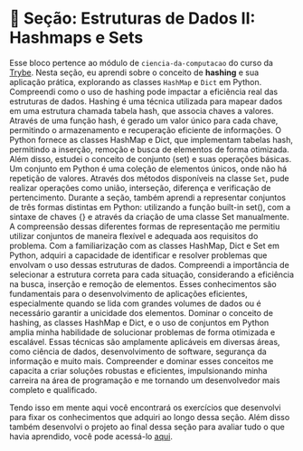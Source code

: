 # :paperclip: Seção: Estruturas de Dados II: Hashmaps e Sets

Esse bloco pertence ao módulo de `ciencia-da-computacao` do curso da [Trybe](https://www.betrybe.com/). Nesta seção, eu aprendi sobre o conceito de **hashing** e sua aplicação prática, explorando as classes `HashMap` e `Dict` em Python. Compreendi como o uso de hashing pode impactar a eficiência real das estruturas de dados. Hashing é uma técnica utilizada para mapear dados em uma estrutura chamada tabela hash, que associa chaves a valores. Através de uma função hash, é gerado um valor único para cada chave, permitindo o armazenamento e recuperação eficiente de informações. O Python fornece as classes HashMap e Dict, que implementam tabelas hash, permitindo a inserção, remoção e busca de elementos de forma otimizada. Além disso, estudei o conceito de conjunto (set) e suas operações básicas. Um conjunto em Python é uma coleção de elementos únicos, onde não há repetição de valores. Através dos métodos disponíveis na classe `Set`, pude realizar operações como união, interseção, diferença e verificação de pertencimento. Durante a seção, também aprendi a representar conjuntos de três formas distintas em Python: utilizando a função built-in set(), com a sintaxe de chaves {} e através da criação de uma classe Set manualmente. A compreensão dessas diferentes formas de representação me permitiu utilizar conjuntos de maneira flexível e adequada aos requisitos do problema. Com a familiarização com as classes HashMap, Dict e Set em Python, adquiri a capacidade de identificar e resolver problemas que envolvam o uso dessas estruturas de dados. Compreendi a importância de selecionar a estrutura correta para cada situação, considerando a eficiência na busca, inserção e remoção de elementos. Esses conhecimentos são fundamentais para o desenvolvimento de aplicações eficientes, especialmente quando se lida com grandes volumes de dados ou é necessário garantir a unicidade dos elementos. Dominar o conceito de hashing, as classes HashMap e Dict, e o uso de conjuntos em Python amplia minha habilidade de solucionar problemas de forma otimizada e escalável. Essas técnicas são amplamente aplicáveis em diversas áreas, como ciência de dados, desenvolvimento de software, segurança da informação e muito mais. Compreender e dominar esses conceitos me capacita a criar soluções robustas e eficientes, impulsionando minha carreira na área de programação e me tornando um desenvolvedor mais completo e qualificado.

Tendo isso em mente aqui você encontrará os exercícios que desenvolvi para fixar os conhecimentos que adquiri ao longo dessa seção. Além disso também desenvolvi o projeto ao final dessa seção para avaliar tudo o que havia aprendido, você pode acessá-lo [aqui]().
